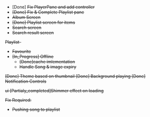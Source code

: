 * [Done] <s>Fix PlayerPane and add controller
* [Done] <s>Fix & Complete Playlist pane
* Album Screen
* [Done] <s> Playlist screen for items 
* Search screen
* Search result screen

Playlist-
* Favourite
* [In_Progress] Offline
    * [Done]cache imlementation
    * Handle Song & image expiry

[Done] <s>Theme based on thumbnail
[Done] <s>Background playing
[Done] <s>Notification Controls

ui
[Partialy_completed]Shimmer effect on loading

Fix Required:
* Pushing song to playlist

